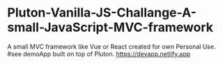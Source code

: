 # Pluton-Vanilla-JS-Challange-A-small-JavaScript-MVC-framework

A small MVC framework like Vue or React created for own Personal Use.
#see demoApp built on top of Pluton.
https://devapp.netlify.app
